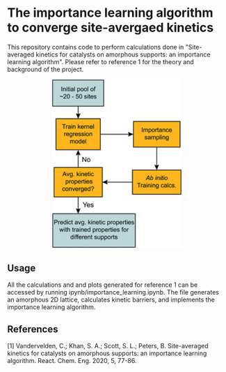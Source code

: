 # The importance learning algorithm to converge site-avergaed kinetics

This repository contains code to perform calculations done in "Site-averaged kinetics for catalysts on amorphous supports: an importance learning algorithm". Please refer to reference 1 for the theory and background of the project.

<div style="text-align:center"><img src="images/il_algorithm.gif" width=300></div>


## Usage

All the calculations and and plots generated for reference 1 can be accessed by running ipynb/importance_learning.ipynb. The file generates an amorphous 2D lattice, calculates kinetic barriers, and implements the importance learning algorithm.

## References

[1] Vandervelden, C.; Khan, S. A.; Scott, S. L.; Peters, B. Site-averaged kinetics for catalysts on amorphous supports: an importance learning algorithm. React. Chem. Eng. 2020, 5, 77-86.